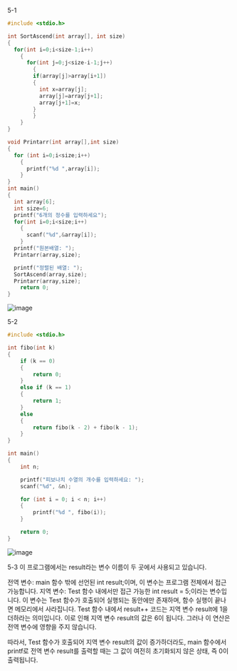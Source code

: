 5-1
```c
#include <stdio.h>

int SortAscend(int array[], int size)
{
  for(int i=0;i<size-1;i++)
    {
      for(int j=0;j<size-i-1;j++)
        {
        if(array[j]>array[i+1])
        {
          int x=array[j];
          array[j]=array[j+1];
          array[j+1]=x;
        }
        }
    }
}

void Printarr(int array[],int size)
{
  for (int i=0;i<size;i++)
    {
      printf("%d ",array[i]);
    }
}
int main()
{
  int array[6];
  int size=6;
  printf("6개의 정수를 입력하세요");
  for(int i=0;i<size;i++)
    {
      scanf("%d",&array[i]);
    }
  printf("원본배열: ");
  Printarr(array,size);

  printf("정렬된 배열: ");
  SortAscend(array,size);
  Printarr(array,size);
    return 0;
}
```
![image](https://github.com/gnbhub/20231_C_Study/assets/127826535/bb0dfc77-2bb5-45d8-98d2-455fede2d95f)

5-2
```c
#include <stdio.h>

int fibo(int k)
{
    if (k == 0) 
    {
        return 0;
    } 
    else if (k == 1) 
    {
        return 1;
    } 
    else 
    {
        return fibo(k - 2) + fibo(k - 1);
    }
}

int main() 
{
    int n;

    printf("피보나치 수열의 개수를 입력하세요: ");
    scanf("%d", &n);

    for (int i = 0; i < n; i++) 
    {
        printf("%d ", fibo(i));
    }

    return 0;
}
```
![image](https://github.com/gnbhub/20231_C_Study/assets/127826535/0d09b80b-8495-44ac-bffd-2a157451fc7a)

5-3
이 프로그램에서는 result라는 변수 이름이 두 곳에서 사용되고 있습니다.

전역 변수: main 함수 밖에 선언된 int result;이며, 이 변수는 프로그램 전체에서 접근 가능합니다.
지역 변수: Test 함수 내에서만 접근 가능한 int result = 5;이라는 변수입니다. 이 변수는 Test 함수가 호출되어 실행되는 동안에만 존재하며, 함수 실행이 끝나면 메모리에서 사라집니다.
Test 함수 내에서 result++ 코드는 지역 변수 result에 1을 더하라는 의미입니다. 이로 인해 지역 변수 result의 값은 6이 됩니다. 그러나 이 연산은 전역 변수에 영향을 주지 않습니다.

따라서, Test 함수가 호출되어 지역 변수 result의 값이 증가하더라도, main 함수에서 printf로 전역 변수 result를 출력할 때는 그 값이 여전히 초기화되지 않은 상태, 즉 0이 출력됩니다.


